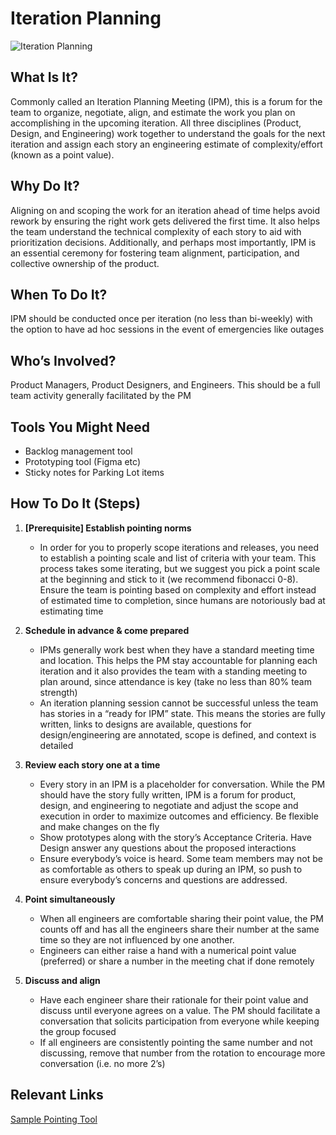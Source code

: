 # Iteration Planning

![Iteration Planning](../../../assets/ipm.png)

## What Is It?
Commonly called an Iteration Planning Meeting (IPM), this is a forum for the team to organize, negotiate, align, and estimate the work you plan on accomplishing in the upcoming iteration. All three disciplines (Product, Design, and Engineering) work together to understand the goals for the next iteration and assign each story an engineering estimate of complexity/effort (known as a point value). 

## Why Do It?
Aligning on and scoping the work for an iteration ahead of time helps avoid rework by ensuring the right work gets delivered the first time. It also helps the team understand the technical complexity of each story to aid with prioritization decisions. Additionally, and perhaps most importantly, IPM is an essential ceremony for fostering team alignment, participation, and collective ownership of the product.

## When To Do It? 
IPM should be conducted once per iteration (no less than bi-weekly) with the option to have ad hoc sessions in the event of emergencies like outages

## Who’s Involved? 
Product Managers, Product Designers, and Engineers. This should be a full team activity generally facilitated by the PM

## Tools You Might Need
* Backlog management tool
* Prototyping tool (Figma etc)
* Sticky notes for Parking Lot items

## How To Do It (Steps)
1. **[Prerequisite] Establish pointing norms**
    * In order for you to properly scope iterations and releases, you need to establish a pointing scale and list of criteria with your team. This process takes some iterating, but we suggest you pick a point scale at the beginning and stick to it (we recommend fibonacci 0-8). Ensure the team is pointing based on complexity and effort instead of estimated time to completion, since humans are notoriously bad at estimating time

2. **Schedule in advance & come prepared**
    * IPMs generally work best when they have a standard meeting time and location. This helps the PM stay accountable for planning each iteration and it also provides the team with a standing meeting to plan around, since attendance is key (take no less than 80% team strength)
    * An iteration planning session cannot be successful unless the team has stories in a “ready for IPM” state. This means the stories are fully written, links to designs are available, questions for design/engineering are annotated, scope is defined, and context is detailed

3. **Review each story one at a time**
    * Every story in an IPM is a placeholder for conversation. While the PM should have the story fully written, IPM is a forum for product, design, and engineering to negotiate and adjust the scope and execution in order to maximize outcomes and efficiency. Be flexible and make changes on the fly
    * Show prototypes along with the story’s Acceptance Criteria. Have Design answer any questions about the proposed interactions
    * Ensure everybody’s voice is heard. Some team members may not be as comfortable as others to speak up during an IPM, so push to ensure everybody’s concerns and questions are addressed.

4. **Point simultaneously**
    * When all engineers are comfortable sharing their point value, the PM counts off and has all the engineers share their number at the same time so they are not influenced by one another.
    * Engineers can either raise a hand with a numerical point value (preferred) or share a number in the meeting chat if done remotely

5. **Discuss and align** 
    * Have each engineer share their rationale for their point value and discuss until everyone agrees on a value. The PM should facilitate a conversation that solicits participation from everyone while keeping the group focused
    * If all engineers are consistently pointing the same number and not discussing, remove that number from the rotation to encourage more conversation (i.e. no more 2’s)

## Relevant Links
[Sample Pointing Tool](https://code-sergeant.github.io/letsdecide/)
